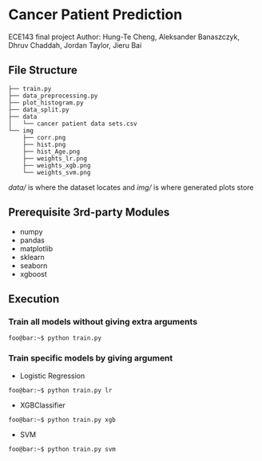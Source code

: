 # Cancer Patient Prediction
ECE143 final project
Author: Hung-Te Cheng, Aleksander Banaszczyk, Dhruv Chaddah, Jordan Taylor, Jieru Bai

## File Structure
```console
├── train.py
├── data_preprocessing.py
├── plot_histogram.py
├── data_split.py
├── data
│   └── cancer patient data sets.csv
└── img
    ├── corr.png
    ├── hist.png
    ├── hist_Age.png
    ├── weights_lr.png
    ├── weights_xgb.png
    └── weights_svm.png
```
*data/* is where the dataset locates and *img/* is where generated plots store

## Prerequisite 3rd-party Modules
- numpy
- pandas
- matplotlib
- sklearn
- seaborn
- xgboost

## Execution
### Train all models without giving extra arguments
```console
foo@bar:~$ python train.py
```
### Train specific models by giving argument
- Logistic Regression
```console
foo@bar:~$ python train.py lr
```
- XGBClassifier
```console
foo@bar:~$ python train.py xgb
```
- SVM
```console
foo@bar:~$ python train.py svm
```
